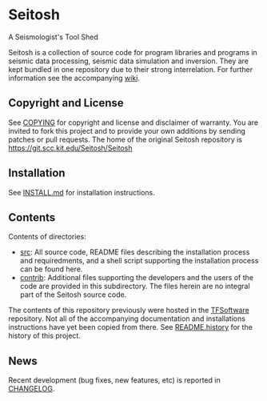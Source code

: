 Seitosh
=======
A Seismologist's Tool Shed

Seitosh is a collection of source code for program libraries 
and programs in seismic data processing, seismic data simulation 
and inversion. They are kept bundled in one repository due to 
their strong interrelation. For further information see the
accompanying [wiki](https://git.scc.kit.edu/Seitosh/Seitosh/wikis/home).

Copyright and License
---------------------
See [COPYING](COPYING) for copyright and license and disclaimer
of warranty. You are invited to fork this project and to provide
your own additions by sending patches or pull requests.
The home of the original Seitosh repository is https://git.scc.kit.edu/Seitosh/Seitosh

Installation
------------
See [INSTALL.md](INSTALL.md) for installation instructions.

Contents
--------
Contents of directories:
 - [src](src): All source code, README files describing the installation
   process and requiredments, and a shell script supporting the installation
   process can be found here.
 - [contrib](contrib): Additional files supporting the developers and the
   users of the code are provided in this subdirectory. 
   The files herein are no integral part of the Seitosh source code.

The contents of this repository previously were hosted 
in the [TFSoftware](http://gpitrsvn.gpi.uni-karlsruhe.de:8000/TFSoftware)
repository. Not all of the accompanying documentation and
installations instructions have yet been copied from there.
See [README.history](README.history) for the history of 
this project.

News
----
Recent development (bug fixes, new features, etc) is reported in
[CHANGELOG](CHANGELOG).
